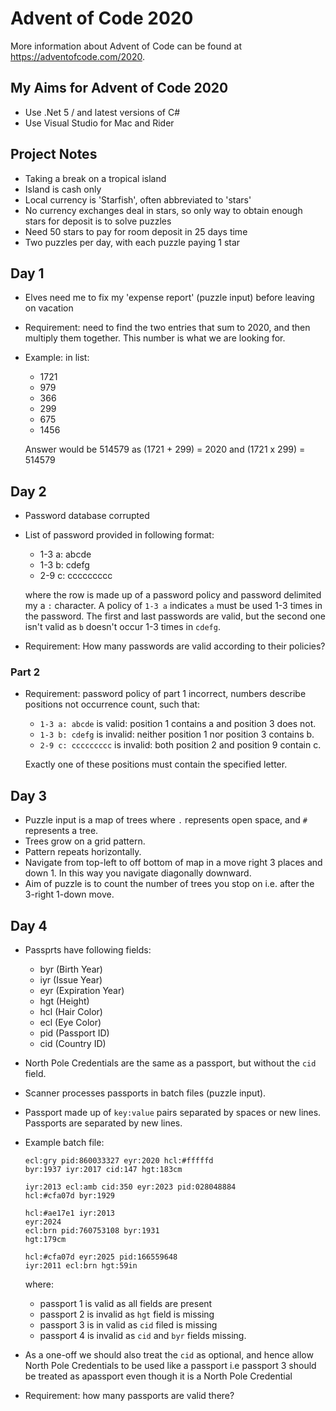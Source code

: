 ﻿# Advent of Code 2020

More information about Advent of Code can be found at https://adventofcode.com/2020.

## My Aims for Advent of Code 2020

- Use .Net 5 / and latest versions of C#
- Use Visual Studio for Mac and Rider


## Project Notes

- Taking a break on a tropical island
- Island is cash only
- Local currency is 'Starfish', often abbreviated to 'stars'
- No currency exchanges deal in stars, so only way to obtain enough stars for deposit is to solve puzzles
- Need 50 stars to pay for room deposit in 25 days time
- Two puzzles per day, with each puzzle paying 1 star


## Day 1

- Elves need me to fix my 'expense report' (puzzle input) before leaving on vacation
- Requirement: need to find the two entries that sum to 2020, and then multiply them together. This number is what we are looking for.
- Example: in list:

  - 1721
  - 979
  - 366
  - 299
  - 675
  - 1456

  Answer would be 514579 as (1721 + 299) = 2020 and (1721 x 299) = 514579
  

## Day 2

- Password database corrupted
- List of password provided in following format:

  - 1-3 a: abcde
  - 1-3 b: cdefg
  - 2-9 c: ccccccccc
  
  where the row is made up of a password policy and password delimited my a `:` character. A policy of `1-3 a` indicates `a` must be used 1-3 times in the password. The first and last passwords are valid, but the second one isn't valid as `b` doesn't occur 1-3 times in `cdefg`.
  
 - Requirement: How many passwords are valid according to their policies?
 
 ### Part 2
 
 - Requirement: password policy of part 1 incorrect, numbers describe positions not occurrence count, such that:
   - `1-3 a: abcde` is valid: position 1 contains a and position 3 does not.
   - `1-3 b: cdefg` is invalid: neither position 1 nor position 3 contains b.
   - `2-9 c: ccccccccc` is invalid: both position 2 and position 9 contain c.
   
   Exactly one of these positions must contain the specified letter.
  
   
 ## Day 3
 
 - Puzzle input is a map of trees where `.` represents open space, and `#` represents a tree.
 - Trees grow on a grid pattern.
 - Pattern repeats horizontally.
 - Navigate from top-left to off bottom of map in a move right 3 places and down 1. In this way you navigate diagonally downward.
 - Aim of puzzle is to count the number of trees you stop on i.e. after the 3-right 1-down move.
 
 
 
 ## Day 4
 
 - Passprts have following fields:
   
   - byr (Birth Year)
   - iyr (Issue Year)
   - eyr (Expiration Year)
   - hgt (Height)
   - hcl (Hair Color)
   - ecl (Eye Color)
   - pid (Passport ID)
   - cid (Country ID)
   
 - North Pole Credentials are the same as a passport, but without the `cid` field.
 - Scanner processes passports in batch files (puzzle input).
 - Passport made up of `key:value` pairs separated by spaces or new lines. Passports are separated by new lines.
 - Example batch file:
   ```
   ecl:gry pid:860033327 eyr:2020 hcl:#fffffd
   byr:1937 iyr:2017 cid:147 hgt:183cm
   
   iyr:2013 ecl:amb cid:350 eyr:2023 pid:028048884
   hcl:#cfa07d byr:1929
   
   hcl:#ae17e1 iyr:2013
   eyr:2024
   ecl:brn pid:760753108 byr:1931
   hgt:179cm
   
   hcl:#cfa07d eyr:2025 pid:166559648
   iyr:2011 ecl:brn hgt:59in 
   ```
   where: 
   
   - passport 1 is valid as all fields are present
   - passport 2 is invalid as `hgt` field is missing
   - passport 3 is in valid as `cid` filed is missing
   - passport 4 is invalid as `cid` and `byr` fields missing.
   
 - As a one-off we should also treat the `cid` as optional, and hence allow North Pole Credentials to be used like a passport i.e passport 3 should be treated as apassport even though it is a North Pole Credential
 - Requirement: how many passports are valid there? 
 